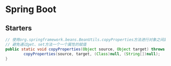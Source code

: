 # Spring Boot

## Starters












```java
// 使用org.springframework.beans.BeanUtils.copyProperties方法进行对象之间属性的赋值，
// 避免通过get、set方法一个一个属性的赋值
public static void copyProperties(Object source, Object target) throws BeansException {
        copyProperties(source, target, (Class)null, (String[])null);
}
```

